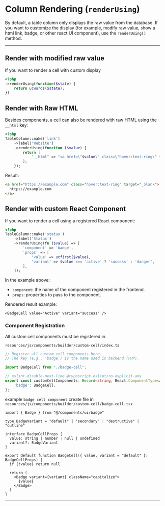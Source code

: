 # Column Rendering (`renderUsing`)

By default, a table column only displays the raw value from the database.
If you want to customize the display (for example, modify raw value, show a html link, badge, or other react UI component), use the `renderUsing()` method.

---

## Render with modified raw value

If you want to render a cell with custom display

```php
<?php
->renderUsing(function($state) {
    return ucwords($state);
})
```

## Render with Raw HTML

Besides components, a cell can also be rendered with raw HTML using the `__html` key:

```php
<?php
TableColumn::make('link')
    ->label('Website')
    ->renderUsing(function ($value) {
        return [
            "__html" => "<a href=\"$value\" class=\"hover:text-ring\" target=\"_blank\">$value</a>"
        ];
    });
```

Result:

```html
<a href="https://example.com" class="hover:text-ring" target="_blank">
  https://example.com
</a>
```

## Render with custom React Component

If you want to render a cell using a registered React component:

```php
<?php
TableColumn::make('status')
    ->label('Status')
    ->renderUsing(fn ($value) => [
        'component' => 'badge',
        'props' => [
            'value' => ucfirst($value),
            'variant' => $value === 'active' ? 'success' : 'danger',
        ],
    ]);
```

In the example above:

- `component`: the name of the component registered in the frontend.
- `props`: properties to pass to the component.

Rendered result example:

```tsx
<BadgeCell value="Active" variant="success" />
```

### Component Registration

All custom cell components must be registered in:

`resources/js/components/builder/custom-cell/index.ts`

```ts
// Register all custom cell components here.
// The key (e.g., 'badge') is the name used in backend (PHP).

import BadgeCell from "./badge-cell";

// eslint-disable-next-line @typescript-eslint/no-explicit-any
export const customCellComponents: Record<string, React.ComponentType<any>> = {
    'badge': BadgeCell,
};
```

example `badge cell component` create file in `resources/js/components/builder/custom-cell/badge-cell.tsx`

```tsx
import { Badge } from "@/components/ui/badge"

type BadgeVariant = "default" | "secondary" | "destructive" | "outline"

interface BadgeCellProps {
  value: string | number | null | undefined
  variant?: BadgeVariant
}

export default function BadgeCell({ value, variant = "default" }: BadgeCellProps) {
  if (!value) return null

  return (
    <Badge variant={variant} className="capitalize">
      {value}
    </Badge>
  )
}
```

---
